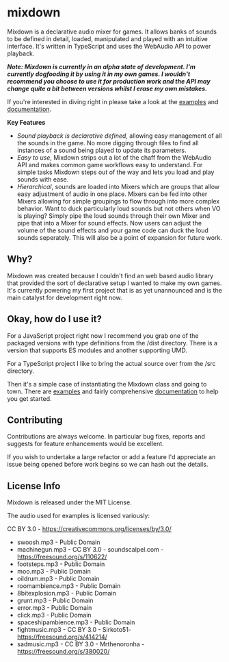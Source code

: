 # mixdown
Mixdown is a declarative audio mixer for games. It allows banks of sounds to be defined in detail, loaded, manipulated and played with an intuitive interface. It's written in TypeScript and uses the WebAudio API to power playback.

**_Note: Mixdown is currently in an alpha state of development. I'm currently dogfooding it by using it in my own games. I wouldn't recommend you choose to use it for production work and the API may change quite a bit between versions whilst I erase my own mistakes._**

If you're interested in diving right in please take a look at the [examples](https://meheleventyone.github.io/mixdown/examples/) and [documentation](https://meheleventyone.github.io/mixdown/api/).

**Key Features**
* *Sound playback is declarative defined*, allowing easy management of all the sounds in the game. No more digging through files to find all instances of a sound being played to update its parameters.
* *Easy to use*, Mixdown strips out a lot of the chaff from the WebAudio API and makes common game workflows easy to understand. For simple tasks Mixdown steps out of the way and lets you load and play sounds with ease.
* *Hierarchical*, sounds are loaded into Mixers which are groups that allow easy adjustment of audio in one place. Mixers can be fed into other Mixers allowing for simple groupings to flow through into more complex behavior. Want to duck particularly loud sounds but not others when VO is playing? Simply pipe the loud sounds through their own Mixer and pipe that into a Mixer for sound effects. Now users can adjust the volume of the sound effects and your game code can duck the loud sounds seperately. This will also be a point of expansion for future work.

## Why?
Mixdown was created because I couldn't find an web based audio library that provided the sort of declarative setup I wanted to make my own games. It's currently powering my first project that is as yet unannounced and is the main catalyst for development right now.

## Okay, how do I use it?
For a JavaScript project right now I recommend you grab one of the packaged versions with type definitions from the /dist directory. There is a version that supports ES modules and another supporting UMD.

For a TypeScript project I like to bring the actual source over from the /src directory.

Then it's a simple case of instantiating the Mixdown class and going to town. There are [examples](https://meheleventyone.github.io/mixdown/examples/) and fairly comprehensive [documentation](https://meheleventyone.github.io/mixdown/api/) to help you get started.

## Contributing
Contributions are always welcome. In particular bug fixes, reports and suggests for feature enhancements would be excellent.

If you wish to undertake a large refactor or add a feature I'd appreciate an issue being opened before work begins so we can hash out the details.

## License Info
Mixdown is released under the MIT License.

The audio used for examples is licensed variously:

CC BY 3.0 - https://creativecommons.org/licenses/by/3.0/

* swoosh.mp3 - Public Domain
* machinegun.mp3 - CC BY 3.0 - soundscalpel.com - https://freesound.org/s/110622/
* footsteps.mp3 - Public Domain
* moo.mp3 - Public Domain
* oildrum.mp3 - Public Domain
* roomambience.mp3 - Public Domain
* 8bitexplosion.mp3 - Public Domain
* grunt.mp3 - Public Domain
* error.mp3 - Public Domain
* click.mp3 - Public Domain
* spaceshipambience.mp3 - Public Domain
* fightmusic.mp3 - CC BY 3.0 - Sirkoto51- https://freesound.org/s/414214/
* sadmusic.mp3 - CC BY 3.0 - Mrthenoronha - https://freesound.org/s/380020/
